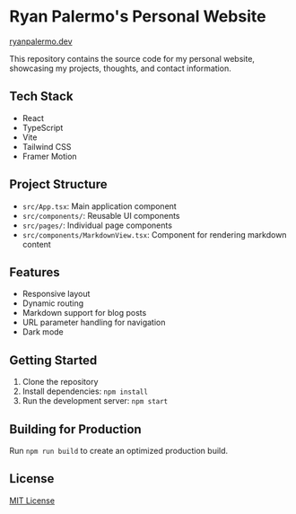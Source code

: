 # Ryan Palermo's Personal Website

[ryanpalermo.dev](https://ryanpalermo.dev)

This repository contains the source code for my personal website, showcasing my projects, thoughts, and contact information.

## Tech Stack

- React
- TypeScript
- Vite
- Tailwind CSS
- Framer Motion

## Project Structure

- `src/App.tsx`: Main application component
- `src/components/`: Reusable UI components
- `src/pages/`: Individual page components
- `src/components/MarkdownView.tsx`: Component for rendering markdown content

## Features

- Responsive layout
- Dynamic routing
- Markdown support for blog posts
- URL parameter handling for navigation
- Dark mode

## Getting Started

1. Clone the repository
2. Install dependencies: `npm install`
3. Run the development server: `npm start`

## Building for Production

Run `npm run build` to create an optimized production build.

## License

[MIT License](LICENSE)

